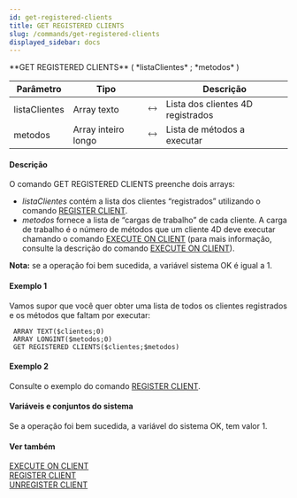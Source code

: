 ```yaml
---
id: get-registered-clients
title: GET REGISTERED CLIENTS
slug: /commands/get-registered-clients
displayed_sidebar: docs
---
```


<!--REF #_command_.GET REGISTERED CLIENTS.Syntax-->**GET REGISTERED CLIENTS** ( *listaClientes* ; *metodos* )<!-- END REF-->
<!--REF #_command_.GET REGISTERED CLIENTS.Params-->
| Parâmetro | Tipo |  | Descrição |
| --- | --- | --- | --- |
| listaClientes | Array texto | &#x1F858; | Lista dos clientes 4D registrados |
| metodos | Array inteiro longo | &#x1F858; | Lista de métodos a executar |

<!-- END REF-->

#### Descrição 

<!--REF #_command_.GET REGISTERED CLIENTS.Summary-->O comando GET REGISTERED CLIENTS preenche dois arrays:

* *listaClientes* contém a lista dos clientes “registrados” utilizando o comando [REGISTER CLIENT](register-client.md).<!-- END REF-->
* *metodos* fornece a lista de “cargas de trabalho” de cada cliente. A carga de trabalho é o número de métodos que um cliente 4D deve executar chamando o comando [EXECUTE ON CLIENT](execute-on-client.md) (para mais informação, consulte la descrição do comando [EXECUTE ON CLIENT](execute-on-client.md)).

**Nota:** se a operação foi bem sucedida, a variável sistema OK é igual a 1.

#### Exemplo 1 

Vamos supor que você quer obter uma lista de todos os clientes registrados e os métodos que faltam por executar: 

```4d
 ARRAY TEXT($clientes;0)
 ARRAY LONGINT($metodos;0)
 GET REGISTERED CLIENTS($clientes;$metodos)
```

#### Exemplo 2 

Consulte o exemplo do comando [REGISTER CLIENT](register-client.md).

#### Variáveis e conjuntos do sistema 

 Se a operação foi bem sucedida, a variável do sistema OK, tem valor 1.

#### Ver também 

[EXECUTE ON CLIENT](execute-on-client.md)  
[REGISTER CLIENT](register-client.md)  
[UNREGISTER CLIENT](unregister-client.md)  
